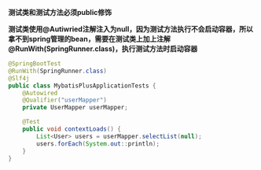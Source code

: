 **测试类和测试方法必须public修饰**

**测试类使用@Autiwried注解注入为null，因为测试方法执行不会启动容器，所以拿不到spring管理的bean，需要在测试类上加上注解@RunWith(SpringRunner.class)，执行测试方法时启动容器**

```java
@SpringBootTest
@RunWith(SpringRunner.class)
@Slf4j
public class MybatisPlusApplicationTests {
    @Autowired
    @Qualifier("userMapper")
    private UserMapper userMapper;

    @Test
    public void contextLoads() {
        List<User> users = userMapper.selectList(null);
        users.forEach(System.out::println);
    }
}
```

